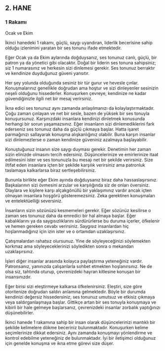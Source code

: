 ## 2. HANE

### 1 Rakamı

Ocak ve Ekim

İkinci hanedeki 1 rakamı, güçlü, saygı uyandıran, liderlik becerisine sahip olduğu izlenimini yaratan bir ses tonunu ifade etmektedir.

Eğer Ocak ya da Ekim aylarında doğduysanız, ses tonunuz canlı, güçlü, bir patron ya da yönetici gibi olacaktır. Doğal bir liderin ses tonuna sahipsiniz; siz 1 numarasınız ve herkesin sizi dinlemesi gerekir. Ses tonunuz berraktır ve kendinize duyduğunuz güveni yansıtır.

Her şey yolunda olduğunda sesiniz bir tür gurur ve hevesle çınlar. Konuşmalarınız genellikle doğrudan ama hoştur ve sizi dinleyenler sesinizin neşeli olduğunu hissederler. Konuşurken çevreye, kendinize ne kadar güvendiğinizle ilgili net bir mesaj verirsiniz.

İkna edici ses tonunuz aynı zamanda anlaşılmanızı da kolaylaştırmaktadır. Çoğu zaman çınlayan ve net bir sesle, bazen de yüksek bir ses tonuyla konuşursunuz. Karşınızdaki insanlara kendinizi dinletmek konusunda herhangi bir sorun yaşamazsınız. Eğer insanların sizi dinlemediklerini fark ederseniz ses tonunuz daha da güçlü çıkmaya başlar. Hatta işaret parmağınızı sallayarak konuşma alışkanlığınız olabilir. Buna karşın insanlar sizi dinlemezlerse o zaman kendinize güveniniz azalmaya başlayabilir.

Konuştuğunuz insanın size saygı duyması gerekir. Denetimin her zaman sizin elinizde olmasını tercih edersiniz. Düşüncelerinize ve emirlerinize itaat edilmesini ister ve ses tonunuzla bu mesajı net bir şekilde verirsiniz. Size iltifat eden insanlara içten bir şekilde karşılık verirsiniz ama patronluk taslamaya kalkarlarsa biraz sertleşebilirsiniz.

Bununla birlikte eğer Ekim ayında doğduysanız biraz daha hassaslaşırsınız. Başkalarının sizi övmesini arzular ve karşılığında siz de onları översiniz. Olaylara ve kişilere karşı alçakgönüllü bir yaklaşımınız vardır ancak içten olmayan insanlara hoşgörü gösteremezsiniz. Zeka gerektiren konuşmaları ve entelektüelliği seversiniz.

İnsanların sizin sözünüzü kesmemeleri gerekir. Eğer sözünüz kesilirse o zaman ses tonunuz daha da emredici bir hal almaya başlar. Eğer kabalıklarını ya da saygısızlıklarını sürdürürlerse bu duruma içerler, öfkelenir ve hemen gereken cevabı verirsiniz. Saygısız insanlardan hiç hoşlanmadığınız için izin ister ve o ortamdan uzaklaşırsınız.

Çatışmalardan rahatsız olursunuz. Yine de söyleyeceğinizi söylemekten korkmaz ama söyleyeceklerinizi söyledikten sonra o mekandan uzaklaşırsınız.

İşleri diğer insanlar arasında kolayca paylaştırma yeteneğiniz vardır. Patronsanız, yanınızda çalışanlarla sohbet etmekten hoşlanırsınız. Ne de olsa siz, tahtında oturup, çevrenizdeki hayran kitlesine konuşan bir insansınızdır.

Eğer birisi sizi eleştirmeye kalkarsa öfkelenirsiniz. Eleştiri, size göre otoritenize doğrudan saldırı anlamına gelmektedir. Böyle bir durumda kendinizi değersiz hissedersiniz; ses tonunuz umutsuz ve etkisiz çıkmaya veya saldırganlaşmaya başlar. Gittikçe artan bir ses tonuyla konuşmaya ve kibirli bir hale gelmeye başlarsanız, çevrenizdeki insanlar zorbalık yaptığınızı düşünebilirler.

İkinci hanede 1 rakamına sahip bir insan olarak düşüncelerinizi mantıklı bir şekilde kelimelere dökme beceriniz bulunmaktadır. Konuşurken kelime seçimlerinize dikkat edersiniz. Aynı zamanda konuşmayı yönlendirme ve kontrol edebilme yeteneğiniz de bulunmaktadır. İyi bir iletişimci olduğunuz için genelde konuşma ve ikna etme görevi size düşer. 
